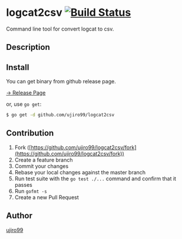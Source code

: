 # logcat2csv [![Build Status](https://travis-ci.org/ujiro99/logcat2csv.svg?branch=master)](https://travis-ci.org/ujiro99/logcat2csv)

Command line tool for convert logcat to csv.

## Description

## Install

You can get binary from github release page.

[-> Release Page](https://github.com/ujiro99/logcat2csv/releases)

or, use `go get`:

```bash
$ go get -d github.com/ujiro99/logcat2csv
```

## Contribution

1. Fork ([https://github.com/ujiro99/logcat2csv/fork](https://github.com/ujiro99/logcat2csv/fork))
1. Create a feature branch
1. Commit your changes
1. Rebase your local changes against the master branch
1. Run test suite with the `go test ./...` command and confirm that it passes
1. Run `gofmt -s`
1. Create a new Pull Request

## Author

[ujiro99](https://github.com/ujiro99)
